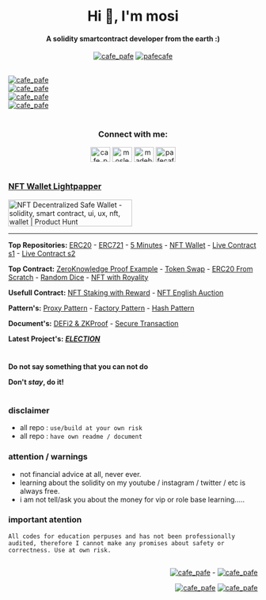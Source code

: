 <h1 align="center">Hi 👋, I'm mosi</h1>
<h4 align="center">A solidity smartcontract developer from the earth :)</h4>

<p align="center"> 
  <a href="https://twitter.com/cafe_pafe" target="blank"><img src="https://img.shields.io/twitter/follow/cafe_pafe?logo=twitter&style=plastic&labelColor=334455" alt="cafe_pafe" /></a> 
<a href="https://youtube.com/pafecafe" target="blank"><img src="https://img.shields.io/badge/youtube-watch-red/follow/cafe_pafe?logo=youtube&style=plastic&logoColor=red&labelColor=334455" alt="pafecafe" /></a> 
</p>

<br />
<a href="https://linktr.ee/mosi.sol" target="blank">
  <img src="https://img.shields.io/badge/How%20to%20reach%20me-at%20linktree-blue?style=for-the-badge&logo=ethereum&color=white&logoColor=yellow&logoWidth=40&labelColor=black" alt="cafe_pafe" /></a> 
  <br />
<a href="https://www.linkedin.com/in/moslem-abbasi/" target="blank">
  <img src="https://img.shields.io/badge/Know%20about%20my%20experiences-LINKEDin-blue?style=for-the-badge&logo=ethereum&color=white&logoColor=yellow&logoWidth=40&labelColor=black" alt="cafe_pafe" /></a> 
  <br />
<a href="https://youtube.com/pafecafe" target="blank">
  <img src="https://img.shields.io/badge/I%E2%80%99m%20currently%20working%20on-teach%20solidity%20for%20free%20in%20farsi%20language-blue?style=for-the-badge&logo=ethereum&color=white&logoColor=yellow&logoWidth=40&labelColor=black" alt="cafe_pafe" /></a> 
<br />
<a href="https://github.com/mosi-sol" target="blank">
  <img src="https://img.shields.io/badge/I%E2%80%99m%20currently%20learning%20-how%20to%60s%20of%20smartcontract%20development%20%26%20reasearch%20about%20the%20blockchain-darkgrey?style=for-the-badge&logo=ethereum&color=white&logoColor=yellow&logoWidth=40&labelColor=black" alt="cafe_pafe" /></a> 

#

<h3 align="center">Connect with me:</h3>
<p align="center">
<a href="https://twitter.com/cafe_pafe" target="blank"><img align="center" src="https://raw.githubusercontent.com/rahuldkjain/github-profile-readme-generator/master/src/images/icons/Social/twitter.svg" alt="cafe_pafe" height="30" width="40" /></a>
<a href="https://linkedin.com/in/moslem-abbasi" target="blank"><img align="center" src="https://raw.githubusercontent.com/rahuldkjain/github-profile-readme-generator/master/src/images/icons/Social/linked-in-alt.svg" alt="moslem-abbasi" height="30" width="40" /></a>
<a href="https://instagram.com/madebymosi" target="blank"><img align="center" src="https://raw.githubusercontent.com/rahuldkjain/github-profile-readme-generator/master/src/images/icons/Social/instagram.svg" alt="madebymosi" height="30" width="40" /></a>
<a href="https://www.youtube.com/c/pafecafe" target="blank"><img align="center" src="https://raw.githubusercontent.com/rahuldkjain/github-profile-readme-generator/master/src/images/icons/Social/youtube.svg" alt="pafecafe" height="30" width="40" /></a>
</p>

#

### [NFT Wallet Lightpapper](https://github.com/mosi-sol/NftWallet/wiki/Light-Papper) 
<div>
<a href="https://www.producthunt.com/posts/nft-decentralized-safe-wallet?utm_source=badge-featured&utm_medium=badge&utm_souce=badge-nft&#0045;decentralized&#0045;safe&#0045;wallet" target="_blank"><img src="https://api.producthunt.com/widgets/embed-image/v1/featured.svg?post_id=337357&theme=dark" alt="NFT&#0032;Decentralized&#0032;Safe&#0032;Wallet - solidity&#0044;&#0032;smart&#0032;contract&#0044;&#0032;ui&#0044;&#0032;ux&#0044;&#0032;nft&#0044;&#0032;wallet | Product Hunt" style="width: 250px; height: 54px;" width="250" height="54" /></a>
</div>

---

**Top Repositories:** 
[ERC20](https://github.com/mosi-sol/erc20) - 
[ERC721](https://github.com/mosi-sol/erc721) - 
[5 Minutes](https://github.com/mosi-sol/5min) - 
[NFT Wallet](https://github.com/mosi-sol/NftWallet) - 
[Live Contract s1](https://github.com/mosi-sol/live-contracts) - 
[Live Contract s2](https://github.com/mosi-sol/live-contracts-s2) 

**Top Contract:**
[ZeroKnowledge Proof Example](https://github.com/mosi-sol/live-contracts/tree/main/episode-20) - 
[Token Swap](https://github.com/mosi-sol/erc20/tree/main/tokenSwap) - 
[ERC20 From Scratch](https://github.com/mosi-sol/erc20/tree/main/from%20scratch) - 
[Random Dice](https://github.com/mosi-sol/live-contracts/tree/main/episode-16) - 
[NFT with Royality](https://github.com/mosi-sol/erc721/tree/main/v5) 

**Usefull Contract:**
[NFT Staking with Reward](https://github.com/mosi-sol/live-contracts/tree/main/episode-6) - 
[NFT English Auction](https://github.com/mosi-sol/live-contracts-s2/tree/main/02-NftEnglishAuction) 

**Pattern's:**
[Proxy Pattern](https://github.com/mosi-sol/live-contracts/tree/main/episode-23) - 
[Factory Pattern](https://github.com/mosi-sol/live-contracts/tree/main/episode-3) - 
[Hash Pattern](https://github.com/mosi-sol/live-contracts/tree/main/episode-15) 

**Document's:**
[DEFi2 & ZKProof](https://github.com/mosi-sol/ZK/blob/main/Document-Examples.md) - 
[Secure Transaction](https://github.com/mosi-sol/ZK/blob/main/README.md) 


**Latest Project's:**
[***ELECTION***](https://github.com/mosi-sol/Election) 

#
**Do not say something that you can not do**

**Don't *stay*, do it!**
#

### disclaimer
- all repo : ``use/build at your own risk``
- all repo : `have own readme / document`

### attention / warnings
- not financial advice at all, never ever.
- learning about the solidity on my youtube / instagram / twitter / etc is always free.
- i am not tell/ask you about the money for vip or role base learning.....

### important atention
`
 All codes for education perpuses and has not been professionally audited,
 therefore I cannot make any promises about safety or correctness. Use at own risk.
`

##

<p align="right"> 
<span>
<a href="https://github.com/investpedia" target="blank">
  <img src="https://img.shields.io/badge/my%20other%20github-%40investpedia-blueviolet?style=social&logo=github&logoColor=blueviolet&labelColor=e1e1e1&Color=345" alt="cafe_pafe" /></a>   
</span>
<span>
 - 
</span>
<span>
    <a href="https://github.com/mosi-sol" target="blank"><img src="https://img.shields.io/badge/solidity%20career-2017--2022-blueviolet?style=social&logo=github&logoColor=blueviolet&labelColor=e1e1e1&Color=345" alt="cafe_pafe" /></a>  
</span>
</p>

<p align="right"> 
  <span>
    <a href="https://github.com/mosi-sol" target="blank">
    <img src="https://img.shields.io/badge/Fun%20fact-we%20are%20simulated%20%3A)-blue?style=flat" alt="cafe_pafe" /></a>  
  </span>
  <span>
    <a href="https://github.com/mosi-sol" target="blank">
    <img src="https://img.shields.io/badge/Fun%20fact-i%20living%20on%20mars%20%3A)-blue?style=flat" alt="cafe_pafe" /></a>  
  </span>
</p>
